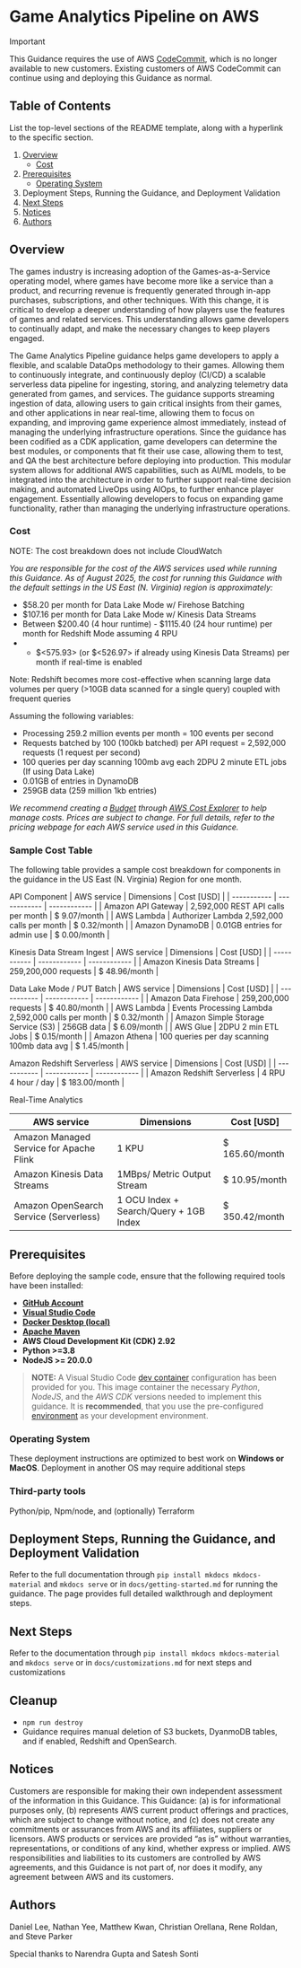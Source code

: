 # Game Analytics Pipeline on AWS

>[!IMPORTANT] 
>This Guidance requires the use of AWS [CodeCommit](https://docs.aws.amazon.com/codecommit/latest/userguide/welcome.html), which is no longer available to new customers. Existing customers of AWS CodeCommit can continue using and deploying this Guidance as normal.

## Table of Contents

List the top-level sections of the README template, along with a hyperlink to the specific section.

1. [Overview](#overview)
    - [Cost](#cost)
2. [Prerequisites](#prerequisites)
    - [Operating System](#operating-system)
3. Deployment Steps, Running the Guidance, and Deployment Validation
4. [Next Steps](#next-steps)
5. [Notices](#notices)
6. [Authors](#authors)

## Overview

The games industry is increasing adoption of the Games-as-a-Service operating model, where games have become more like a service than a product, and recurring revenue is frequently generated through in-app purchases, subscriptions, and other techniques. With this change, it is critical to develop a deeper understanding of how players use the features of games and related services. This understanding allows game developers to continually adapt, and make the necessary changes to keep players engaged.

The Game Analytics Pipeline guidance helps game developers to apply a flexible, and scalable DataOps methodology to their games. Allowing them to continuously integrate, and continuously deploy (CI/CD) a scalable serverless data pipeline for ingesting, storing, and analyzing telemetry data generated from games, and services. The guidance supports streaming ingestion of data, allowing users to gain critical insights from their games, and other applications in near real-time, allowing them to focus on expanding, and improving game experience almost immediately, instead of managing the underlying infrastructure operations. Since the guidance has been codified as a CDK application, game developers can determine the best modules, or components that fit their use case, allowing them to test, and QA the best architecture before deploying into production. This modular system allows for additional AWS capabilities, such as AI/ML models, to be integrated into the architecture in order to further support real-time decision making, and automated LiveOps using AIOps, to further enhance player engagement. Essentially allowing developers to focus on expanding game functionality, rather than managing the underlying infrastructure operations.

### Cost

NOTE: The cost breakdown does not include CloudWatch

_You are responsible for the cost of the AWS services used while running this Guidance. As of August 2025, the cost for running this Guidance with the default settings in the US East (N. Virginia) region is approximately:_
- $58.20 per month for Data Lake Mode w/ Firehose Batching
- $107.16 per month for Data Lake Mode w/ Kinesis Data Streams
- Between $200.40 (4 hour runtime) - $1115.40 (24 hour runtime) per month for Redshift Mode assuming 4 RPU
- + $<575.93> (or $<526.97> if already using Kinesis Data Streams) per month if real-time is enabled

Note: Redshift becomes more cost-effective when scanning large data volumes per query (>10GB data scanned for a single query) coupled with frequent queries

Assuming the following variables:
- Processing 259.2 million events per month = 100 events per second
- Requests batched by 100 (100kb batched) per API request = 2,592,000 requests (1 request per second)
- 100 queries per day scanning 100mb avg each 2DPU 2 minute ETL jobs (If using Data Lake)
- 0.01GB of entries in DynamoDB
- 259GB data (259 million 1kb entries)

_We recommend creating a [Budget](https://docs.aws.amazon.com/cost-management/latest/userguide/budgets-managing-costs.html) through [AWS Cost Explorer](https://aws.amazon.com/aws-cost-management/aws-cost-explorer/) to help manage costs. Prices are subject to change. For full details, refer to the pricing webpage for each AWS service used in this Guidance._

### Sample Cost Table

The following table provides a sample cost breakdown for components in the guidance in the US East (N. Virginia) Region for one month.

API Component
| AWS service  | Dimensions | Cost [USD] |
| ----------- | ------------ | ------------ |
| Amazon API Gateway | 2,592,000 REST API calls per month | $ 9.07/month |
| AWS Lambda | Authorizer Lambda 2,592,000 calls per month | $ 0.32/month |
| Amazon DynamoDB | 0.01GB entries for admin use | $ 0.00/month |

Kinesis Data Stream Ingest
| AWS service  | Dimensions | Cost [USD] |
| ----------- | ------------ | ------------ |
| Amazon Kinesis Data Streams | 259,200,000 requests | $ 48.96/month |

Data Lake Mode / PUT Batch
| AWS service  | Dimensions | Cost [USD] |
| ----------- | ------------ | ------------ |
| Amazon Data Firehose | 259,200,000 requests | $ 40.80/month |
| AWS Lambda | Events Processing Lambda 2,592,000 calls per month | $ 0.32/month |
| Amazon Simple Storage Service (S3) | 256GB data | $ 6.09/month |
| AWS Glue | 2DPU 2 min ETL Jobs | $ 0.15/month |
| Amazon Athena | 100 queries per day scanning 100mb data avg | $ 1.45/month |

Amazon Redshift Serverless
| AWS service  | Dimensions | Cost [USD] |
| ----------- | ------------ | ------------ |
| Amazon Redshift Serverless | 4 RPU 4 hour / day | $ 183.00/month |

Real-Time Analytics

| AWS service  | Dimensions | Cost [USD] |
| ----------- | ------------ | ------------ |
| Amazon Managed Service for Apache Flink | 1 KPU | $ 165.60/month |
| Amazon Kinesis Data Streams | 1MBps/ Metric Output Stream | $ 10.95/month |
| Amazon OpenSearch Service (Serverless) | 1 OCU Index + Search/Query + 1GB Index | $ 350.42/month |

## Prerequisites

Before deploying the sample code, ensure that the following required tools have been installed:

- **[GitHub Account](https://docs.github.com/en/get-started/start-your-journey/creating-an-account-on-github)**
- **[Visual Studio Code](https://code.visualstudio.com/Download)**
- **[Docker Desktop (local)](https://www.docker.com/products/docker-desktop/)**
- **[Apache Maven](https://maven.apache.org/download.cgi)**
- **AWS Cloud Development Kit (CDK) 2.92**
- **Python >=3.8**
- **NodeJS >= 20.0.0**

>__NOTE:__ A Visual Studio Code [dev container](https://docs.github.com/en/codespaces/setting-up-your-project-for-codespaces/adding-a-dev-container-configuration/introduction-to-dev-containers) configuration has been provided for you. This image container the necessary *Python*, *NodeJS*, and the *AWS CDK* versions needed to implement this guidance. It is **recommended**, that you use the pre-configured [environment](https://code.visualstudio.com/docs/devcontainers/containers) as your development environment.  

### Operating System

These deployment instructions are optimized to best work on **Windows or MacOS**.  Deployment in another OS may require additional steps

### Third-party tools

Python/pip, Npm/node, and (optionally) Terraform

## Deployment Steps, Running the Guidance, and Deployment Validation

Refer to the full documentation through `pip install mkdocs mkdocs-material` and `mkdocs serve` or in `docs/getting-started.md` for running the guidance. The page provides full detailed walkthrough and deployment steps.

## Next Steps

Refer to the documentation through `pip install mkdocs mkdocs-material` and `mkdocs serve` or in `docs/customizations.md` for next steps and customizations


## Cleanup

- `npm run destroy`
- Guidance requires manual deletion of S3 buckets, DyanmoDB tables, and if enabled, Redshift and OpenSearch.

## Notices

Customers are responsible for making their own independent assessment of the information in this Guidance. This Guidance: (a) is for informational purposes only, (b) represents AWS current product offerings and practices, which are subject to change without notice, and (c) does not create any commitments or assurances from AWS and its affiliates, suppliers or licensors. AWS products or services are provided “as is” without warranties, representations, or conditions of any kind, whether express or implied. AWS responsibilities and liabilities to its customers are controlled by AWS agreements, and this Guidance is not part of, nor does it modify, any agreement between AWS and its customers.

## Authors

Daniel Lee, Nathan Yee, Matthew Kwan, Christian Orellana, Rene Roldan, and Steve Parker

Special thanks to Narendra Gupta and Satesh Sonti
